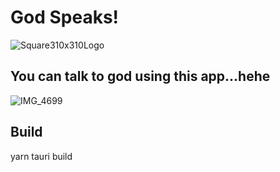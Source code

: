 # God Speaks!
![Square310x310Logo](https://user-images.githubusercontent.com/97900500/236972558-c3ebd736-82e2-49e0-b23a-c83b3e2fad6d.png)
## You can talk to god using this app...hehe 
![IMG_4699](https://user-images.githubusercontent.com/97900500/236980960-7f6bcd90-f478-45bb-973a-3a944061422b.jpeg)
## Build
yarn tauri build
